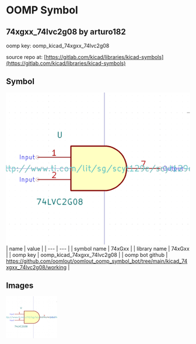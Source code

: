 # OOMP Symbol  
## 74xgxx_74lvc2g08  by arturo182  
  
oomp key: oomp_kicad_74xgxx_74lvc2g08  
  
source repo at: [https://gitlab.com/kicad/libraries/kicad-symbols](https://gitlab.com/kicad/libraries/kicad-symbols)  
## Symbol  
  
[![working.png](working_600.png)](working.png)  
| name | value | 
| --- | --- | 
| symbol name | 74xGxx | 
| library name | 74xGxx | 
| oomp key | oomp_kicad_74xgxx_74lvc2g08 | 
| oomp bot github | https://github.com/oomlout/oomlout_oomp_symbol_bot/tree/main/kicad_74xgxx_74lvc2g08/working | 
## Images  
  
[![working.png](working_140.png)](working.png)  
